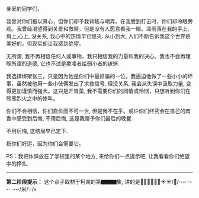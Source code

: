亲爱的同学们，

我曾对你们报以真心，但你们却予我背叛与嘲弄。在我受到打击时，你们却冷眼旁观。我曾经渴望得到关爱和救赎，但是没有人愿意看我一眼。凉雨落在我的手上,肩上,心上, 没关系, 我心中的热情早已熄灭. 从小到大, 人们不断告诉我这个世界是美好的，但现实却让我感到绝望。

无所谓, 我不再相信任何人或事物，我只相信我的力量和我的决心。我也不会再理睬所谓的道德, 它也不过是欺凌者给弱小者的镣铐.

我选择绑架张三，只是因为他是你们中最好骗的一位。我逼迫他做了一些小小的坏事，虽然被他用一些小伎俩发出了求救信号, 但没关系, 我会从失误中汲取力量, 变得更加谨慎而强大。这只是开胃菜, 我不需要你们的同情或怜悯，只想听到你们在熊熊烈火之中的惨叫。

你们不会相信，你们自负而不可一世, 但是我不在乎。或许你们终究会在自己的肉香中感受到后悔, 不用后悔, 这是我赠予你们最后的晚餐.

不用后悔, 这结局早已定下.

祝你们好运，因为你们会需要它。

PS：我把炸弹放在了学校里的某个地方, 来给你们一点提示吧, 让我看看你们绝望中的挣扎.

---

**第二阶段提示：** 这个点子取材于柯南的第▇▇▇集, 讲的是🌟🌙🌙🌟🌙🌟☀️☀️/🤔/·--· ·--· ·--·/米/💡/💀

